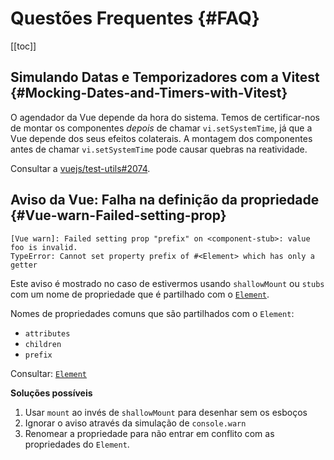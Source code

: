 # Questões Frequentes {#FAQ}

[[toc]]

## Simulando Datas e Temporizadores com a Vitest {#Mocking-Dates-and-Timers-with-Vitest}

O agendador da Vue depende da hora do sistema. Temos de certificar-nos de montar os componentes *depois* de chamar `vi.setSystemTime`, já que a Vue depende dos seus efeitos colaterais. A montagem dos componentes antes de chamar `vi.setSystemTime` pode causar quebras na reatividade.

Consultar a [vuejs/test-utils#2074](https://github.com/vuejs/test-utils/issues/2074).

## Aviso da Vue: Falha na definição da propriedade {#Vue-warn-Failed-setting-prop}

```
[Vue warn]: Failed setting prop "prefix" on <component-stub>: value foo is invalid.
TypeError: Cannot set property prefix of #<Element> which has only a getter
```

Este aviso é mostrado no caso de estivermos usando `shallowMount` ou `stubs` com um nome de propriedade que é partilhado com o [`Element`](https://developer.mozilla.org/en-US/docs/Web/API/Element).

Nomes de propriedades comuns que são partilhados com o `Element`:

* `attributes`
* `children`
* `prefix`

Consultar: [`Element`](https://developer.mozilla.org/en-US/docs/Web/API/Element)

**Soluções possíveis**

1. Usar `mount` ao invés de `shallowMount` para desenhar sem os esboços
2. Ignorar o aviso através da simulação de `console.warn`
3. Renomear a propriedade para não entrar em conflito com as propriedades do `Element`.
